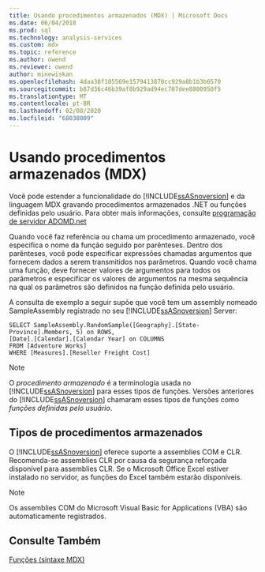 ```yaml
---
title: Usando procedimentos armazenados (MDX) | Microsoft Docs
ms.date: 06/04/2018
ms.prod: sql
ms.technology: analysis-services
ms.custom: mdx
ms.topic: reference
ms.author: owend
ms.reviewer: owend
author: minewiskan
ms.openlocfilehash: 4daa38f185569e1579413870cc929a8b1b3b6570
ms.sourcegitcommit: b87d36c46b39af8b929ad94ec707dee8800950f5
ms.translationtype: MT
ms.contentlocale: pt-BR
ms.lasthandoff: 02/08/2020
ms.locfileid: "68038009"
---
```

# <a name="using-stored-procedures-mdx"></a>Usando procedimentos armazenados (MDX)


  Você pode estender a funcionalidade do [!INCLUDE[ssASnoversion](../includes/ssasnoversion-md.md)] e da linguagem MDX gravando procedimentos armazenados .NET ou funções definidas pelo usuário. Para obter mais informações, consulte [programação de servidor ADOMD.net](https://docs.microsoft.com/bi-reference/adomd/multidimensional-models-adomd-net-server/adomd-net-server-programming)  
  
 Quando você faz referência ou chama um procedimento armazenado, você especifica o nome da função seguido por parênteses. Dentro dos parênteses, você pode especificar expressões chamadas argumentos que fornecem dados a serem transmitidos nos parâmetros. Quando você chama uma função, deve fornecer valores de argumentos para todos os parâmetros e especificar os valores de argumentos na mesma sequência na qual os parâmetros são definidos na função definida pelo usuário.  
  
 A consulta de exemplo a seguir supõe que você tem um assembly nomeado SampleAssembly registrado no seu [!INCLUDE[ssASnoversion](../includes/ssasnoversion-md.md)] Server:  
  
```  
SELECT SampleAssembly.RandomSample([Geography].[State-Province].Members, 5) on ROWS,   
[Date].[Calendar].[Calendar Year] on COLUMNS  
FROM [Adventure Works]  
WHERE [Measures].[Reseller Freight Cost]  
```  
  
> [!NOTE]  
>  O *procedimento armazenado* é a terminologia usada no [!INCLUDE[ssASnoversion](../includes/ssasnoversion-md.md)] para esses tipos de funções. Versões anteriores do [!INCLUDE[ssASnoversion](../includes/ssasnoversion-md.md)] chamaram esses tipos de funções como *funções definidas pelo usuário*.  
  
## <a name="types-of-stored-procedures"></a>Tipos de procedimentos armazenados  
 O [!INCLUDE[ssASnoversion](../includes/ssasnoversion-md.md)] oferece suporte a assemblies COM e CLR. Recomenda-se assemblies CLR por causa da segurança reforçada disponível para assemblies CLR. Se o Microsoft Office Excel estiver instalado no servidor, as funções do Excel também estarão disponíveis.  
  
> [!NOTE]  
>  Os assemblies COM do Microsoft Visual Basic for Applications (VBA) são automaticamente registrados.  
  
## <a name="see-also"></a>Consulte Também  
 [Funções &#40;sintaxe MDX&#41;](../mdx/functions-mdx-syntax.md)  
  
  
